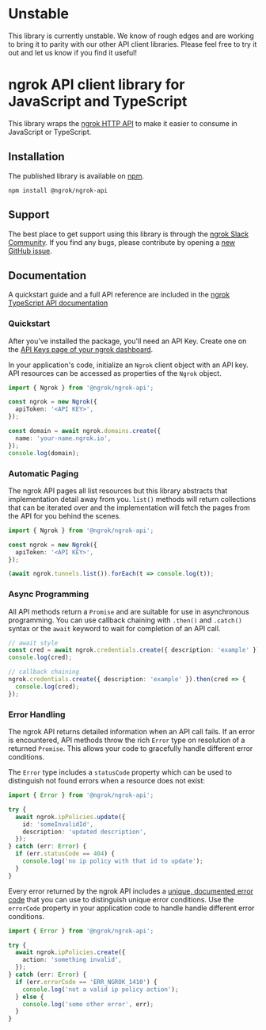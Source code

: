 <!-- Code generated for API Clients. DO NOT EDIT. -->

# Unstable

This library is currently unstable. We know of rough edges
and are working to bring it to parity with our other API client
libraries. Please feel free to try it out and let us know if you find
it useful!

# ngrok API client library for JavaScript and TypeScript

This library wraps the [ngrok HTTP API](https://ngrok.com/docs/api) to make it
easier to consume in JavaScript or TypeScript.

## Installation

The published library is available on
[npm](https://www.npmjs.com/package/@ngrok/ngrok-api).

```shell
npm install @ngrok/ngrok-api
```

## Support

The best place to get support using this library is through the [ngrok Slack Community](https://ngrok.com/slack). If you find any bugs, please contribute by opening a [new GitHub issue](https://github.com/ngrok/ngrok-api-typescript/issues/new/choose).

## Documentation

A quickstart guide and a full API reference are included in the [ngrok
TypeScript API documentation](https://typescript-api.docs.ngrok.com)

### Quickstart

After you've installed the package, you'll need an API Key. Create one on the
[API Keys page of your ngrok dashboard](https://dashboard.ngrok.com/api/keys).

In your application's code, initialize an `Ngrok` client object with an API
key. API resources can be accessed as properties of the `Ngrok` object.

```typescript
import { Ngrok } from '@ngrok/ngrok-api';

const ngrok = new Ngrok({
  apiToken: '<API KEY>',
});

const domain = await ngrok.domains.create({
  name: 'your-name.ngrok.io',
});
console.log(domain);
```

### Automatic Paging

The ngrok API pages all list resources but this library abstracts that
implementation detail away from you. `list()` methods will return collections
that can be iterated over and the implementation will fetch the pages from the
API for you behind the scenes.

```typescript
import { Ngrok } from '@ngrok/ngrok-api';

const ngrok = new Ngrok({
  apiToken: '<API KEY>',
});

(await ngrok.tunnels.list()).forEach(t => console.log(t));
```

### Async Programming

All API methods return a `Promise` and are suitable for use in asynchronous
programming. You can use callback chaining with `.then()` and `.catch()` syntax
or the `await` keyword to wait for completion of an API call.

```typescript
// await style
const cred = await ngrok.credentials.create({ description: 'example' });
console.log(cred);

// callback chaining
ngrok.credentials.create({ description: 'example' }).then(cred => {
  console.log(cred);
});
```

### Error Handling

The ngrok API returns detailed information when an API call fails. If an error
is encountered, API methods throw the rich `Error` type on resolution of a
returned `Promise`. This allows your code to gracefully handle different error
conditions.

The `Error` type includes a `statusCode` property which can be used to
distinguish not found errors when a resource does not exist:

```typescript
import { Error } from '@ngrok/ngrok-api';

try {
  await ngrok.ipPolicies.update({
    id: 'someInvalidId',
    description: 'updated description',
  });
} catch (err: Error) {
  if (err.statusCode == 404) {
    console.log('no ip policy with that id to update');
  }
}
```

Every error returned by the ngrok API includes a [unique, documented error
code](https://ngrok.com/docs/errors) that you can use to distinguish unique
error conditions. Use the `errorCode` property in your application code to
handle handle different error conditions.

```typescript
import { Error } from '@ngrok/ngrok-api';

try {
  await ngrok.ipPolicies.create({
    action: 'something invalid',
  });
} catch (err: Error) {
  if (err.errorCode == 'ERR_NGROK_1410') {
    console.log('not a valid ip policy action');
  } else {
    console.log('some other error', err);
  }
}
```

